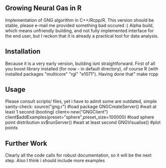 Growing Neural Gas in R
----------------------
Implementation of GNG algorithm in C++/Rcpp/R. This version should be stable, please e-mail me 
provided something bad occured :)
Alpha build, which means unfriendly building, and not fully implemented interface for the end user, 
but I reckon that it is already a practical tool for data analysis.

Installation
-----------
Because it is a very early version, building isnt straightforward. First of all you boost library installed
(for now - in default directory), of course R (with installed packages "multicore" "rgl" "e1071"). Having done that"
    make rcpp

Usage
-----
Please consult scripts/ files, yet i have to admit some are outdated, simple sanity-check:
    source("gng.r") #load package
    GNGCreateServer() 
    #wait at least 1 second (booting)
    client<-new("GNGClient")
    client$addExamples(preset="sphere",preset_size=100000) #load sphere point distribution
    sv$runServer()
    #wait at least second
    GNGVisualise() #plot points

Further Work
------
Clearly all the code calls for robust documentation, so it will be the next step. Also I think i should include 
more examples